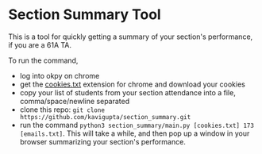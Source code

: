 
# Section Summary Tool

This is a tool for quickly getting a summary of your section's performance, if you are a 61A TA.

To run the command,

 - log into okpy on chrome
 - get the [cookies.txt](https://chrome.google.com/webstore/detail/cookiestxt/njabckikapfpffapmjgojcnbfjonfjfg?hl=en) extension for chrome and download your cookies
 - copy your list of students from your section attendance into a file, comma/space/newline separated
 - clone this repo: `git clone https://github.com/kavigupta/section_summary.git`
 - run the command `python3 section_summary/main.py [cookies.txt] 173 [emails.txt]`. This will take a while, and then pop up a window in your browser summarizing your section's performance.
